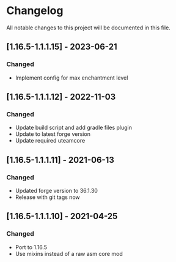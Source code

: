 # Changelog
All notable changes to this project will be documented in this file.

## [1.16.5-1.1.1.15] - 2023-06-21
### Changed
 - Implement config for max enchantment level

## [1.16.5-1.1.1.12] - 2022-11-03
### Changed
 - Update build script and add gradle files plugin
 - Update to latest forge version
 - Update required uteamcore

## [1.16.5-1.1.1.11] - 2021-06-13
### Changed
 - Updated forge version to 36.1.30
 - Release with git tags now

## [1.16.5-1.1.1.10] - 2021-04-25
### Changed
 - Port to 1.16.5
 - Use mixins instead of a raw asm core mod
